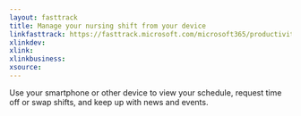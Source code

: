 ```yaml
---
layout: fasttrack
title: Manage your nursing shift from your device
linkfasttrack: https://fasttrack.microsoft.com/microsoft365/productivitylibrary/Manage-your-nursing-shift-from-your-device 
xlinkdev: 
xlink: 
xlinkbusiness: 
xsource: 
---
```

Use your smartphone or other device to view your schedule, request time off or swap shifts, and keep up with news and events.